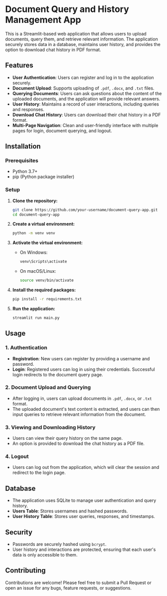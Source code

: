 # Document Query and History Management App

This is a Streamlit-based web application that allows users to upload documents, query them, and retrieve relevant information. The application securely stores data in a database, maintains user history, and provides the option to download chat history in PDF format.

## Features

- **User Authentication**: Users can register and log in to the application securely.
- **Document Upload**: Supports uploading of `.pdf`, `.docx`, and `.txt` files.
- **Querying Documents**: Users can ask questions about the content of the uploaded documents, and the application will provide relevant answers.
- **User History**: Maintains a record of user interactions, including queries and responses.
- **Download Chat History**: Users can download their chat history in a PDF format.
- **Multi-Page Navigation**: Clean and user-friendly interface with multiple pages for login, document querying, and logout.

## Installation

### Prerequisites

- Python 3.7+
- pip (Python package installer)

### Setup

1. **Clone the repository:**

   ```bash
   git clone https://github.com/your-username/document-query-app.git
   cd document-query-app
   ```

2. **Create a virtual environment:**

   ```bash
   python -m venv venv
   ```

3. **Activate the virtual environment:**

   - On Windows:

     ```bash
     venv\Scripts\activate
     ```

   - On macOS/Linux:

     ```bash
     source venv/bin/activate
     ```

4. **Install the required packages:**

   ```bash
   pip install -r requirements.txt
   ```

5. **Run the application:**

   ```bash
   streamlit run main.py
   ```

## Usage

### 1. Authentication

- **Registration**: New users can register by providing a username and password.
- **Login**: Registered users can log in using their credentials. Successful login redirects to the document query page.

### 2. Document Upload and Querying

- After logging in, users can upload documents in `.pdf`, `.docx`, or `.txt` format.
- The uploaded document's text content is extracted, and users can then input queries to retrieve relevant information from the document.

### 3. Viewing and Downloading History

- Users can view their query history on the same page.
- An option is provided to download the chat history as a PDF file.

### 4. Logout

- Users can log out from the application, which will clear the session and redirect to the login page.

## Database

- The application uses SQLite to manage user authentication and query history.
- **Users Table**: Stores usernames and hashed passwords.
- **User History Table**: Stores user queries, responses, and timestamps.

## Security

- Passwords are securely hashed using `bcrypt`.
- User history and interactions are protected, ensuring that each user's data is only accessible to them.

## Contributing

Contributions are welcome! Please feel free to submit a Pull Request or open an issue for any bugs, feature requests, or suggestions.


